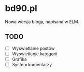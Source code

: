 # bd90.pl

Nowa wersja bloga, napisana w ELM.

## TODO

- [ ] Wyświetlanie postów
- [ ] Wyświetlanie kategorii
- [ ] Grafika
- [ ] System komentarzy
